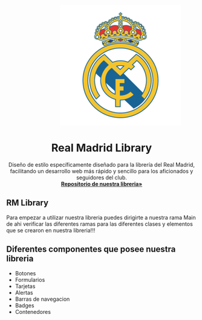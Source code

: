 
<!DOCTYPE html>
<html>
<head>

</head>
<body>


<p align="center">
  <img src="https://raw.githubusercontent.com/NathanaelPerez/prueba/main/real-madrid-logo-png-6.png" alt="Real Madrid Logo" class="center" style="margin-left:100px">
</p>

  <h1 align="center">Real Madrid Library</h1>
 <p align="center">
    Diseño de estilo específicamente diseñado para la librería del Real Madrid, facilitando un desarrollo web más rápido y sencillo para los aficionados y seguidores     del club.
   <br>
   <a href="https://github.com/LuisCruz29/New_Bootstrap_Library"><strong>Repositorio de nuestra libreria»</strong></a>

 </p>


  ## RM Library
  Para empezar a utilizar nuestra libreria puedes dirigirte a nuestra rama Main de ahi verificar las diferentes ramas para las diferentes clases y elementos que se crearon en nuestra libreria!!!

  ## Diferentes componentes que posee nuestra libreria
  - Botones
  - Formularios
  - Tarjetas
  - Alertas
  - Barras de navegacion
  - Badges
  - Contenedores
  
</body>
</html>

